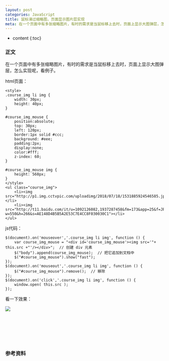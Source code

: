 ```yaml
---
layout: post
categories: JavaScript
title: 鼠标滑过缩略图，页面显示图片层实现
meta: 在一个页面中有多张缩略图片，有时的需求是当鼠标移上去时，页面上显示大图弹层，怎么实现呢，看例子。
---
```


* content
{:toc}

### 正文

在一个页面中有多张缩略图片，有时的需求是当鼠标移上去时，页面上显示大图弹层，怎么实现呢，看例子。

html页面：

```
<style>
.course_img li img {
    width: 30px;
    height: 40px;
}

#course_img_mouse {
    position:absolute;
    top: 30px;
    left: 120px;
    border:1px solid #ccc;
    background: #eee;
    padding:2px;
    display:none;
    color:#fff;
    z-index: 60;
}

#course_img_mouse img {
    height: 560px;
}
</style>
<ul class="course_img">
    <li><img src="http://p1.img.cctvpic.com/uploadimg/2018/07/18/1531885924546585.jpg"></li>
    <li><img src="http://t11.baidu.com/it/u=1092126082,1937287458&fm=173&app=25&f=JPEG?w=550&h=266&s=AE148D4B5B5A2E53C7E4CC8F030030C1"></li>
</ul>
```

js代码：
```
$(document).on('mouseover','.course_img li img', function () {
    var course_img_mouse = "<div id='course_img_mouse'><img src='"+ this.src +"'/></div>";  // 创建 div 元素
    $("body").append(course_img_mouse);  // 把它追加到文档中
    $("#course_img_mouse").show("fast");
});
$(document).on('mouseout','.course_img li img', function () {
    $("#course_img_mouse").remove();  // 移除
});
$(document).on('click','.course_img li img', function () {
    window.open( this.src );
});
```

看一下效果：

![](http://s8.sinaimg.cn/mw690/001XbchKzy7m9w8FX9Bb7&690)



<br/><br/><br/><br/><br/>
### 参考资料


